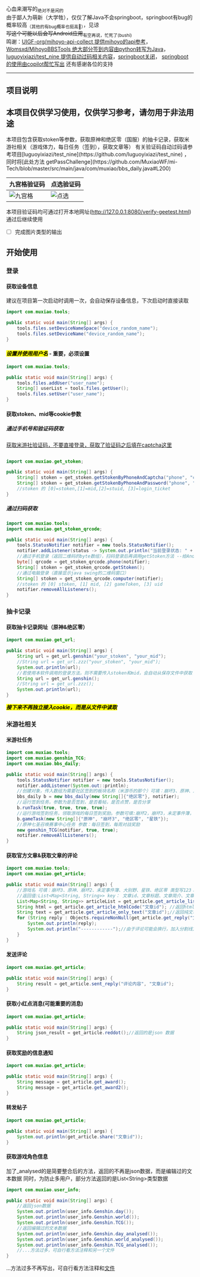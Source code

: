 心血来潮写的<sub>绝对不是闲的</sub>   
由于鄙人为萌新（大学牲），仅仅了解Java不会springboot，springboot有bug的概率较高<sub>（其他的有bug概率也挺高🙂）</sub>，见谅  
~~写这个可能以后会写Android应用~~<sub>有空再说，忙死了(bushi) </sub>  
鸣谢：[UIGF-org/mihoyo-api-collect 提供mihoyo的api参考](https://github.com/UIGF-org/mihoyo-api-collect)，[Womsxd/MihoyoBBSTools 绝大部分签到内容由python转写为Java](https://github.com/Womsxd/MihoyoBBSTools)，[luguoyixiazi/test_nine 提供自动过码相关内容](https://github.com/luguoyixiazi/test_nine)，[springboot关闭](https://blog.csdn.net/afreon/article/details/115805084)，
[springboot 的使用由copilot帮忙写出](https://github.com/copilot) 还有感谢各位的支持

---

## 项目说明

<h2>本项目仅供学习使用，仅供学习参考，请勿用于非法用途</h2>
本项目包含获取stoken等参数，获取原神和绝区零（国服）的抽卡记录，获取米游社相关（游戏体力，每日任务（签到），获取文章等）  
有关验证码自动过码请参考项目[luguoyixiazi/test_nine](https://github.com/luguoyixiazi/test_nine)
，同时将[此处方法 getPassChallenge](https://github.com/MuxiaoWF/mi-Tech/blob/master/src/main/java/com/muxiao/bbs_daily.java#L200)

| 九宫格验证码            | 点选验证码            |
|-------------------|------------------|
| ![九宫格](pic/2.jpg) | ![点选](pic/1.jpg) |

本项目验证码均可通过打开本地网址(http://127.0.0.1:8080/verify-geetest.html)通过后继续使用

- [ ] 完成图片类型的输出

## 开始使用

### 登录

#### 获取设备信息

建议在项目第一次启动时调用一次，会自动保存设备信息，下次启动时直接读取

```java
import com.muxiao.tools;

public static void main(String[] args) {
    tools.files.setDeviceNameSpace("device_random_name");
    tools.files.setDeviceName("device_random_name");
}
```

#### <mark>***设置并使用用户名***</mark>  - 重要，必须设置

```java
import com.muxiao.tools;

public static void main(String[] args) {
    tools.files.addUser("user_name");
    String[] userList = tools.files.getUser();
    tools.files.setUser("user_name");
}
```

#### 获取stoken、mid等cookie参数

##### 通过手机号和验证码获取

[获取米游社验证码，不要直接登录，获取了验证码之后填在captcha这里](https://user.miyoushe.com/login-platform/mobile.html#/login/captcha)

```java

import com.muxiao.get_stoken;

public static void main(String[] args) {
    String[] stoken = get_stoken.getStokenByPhoneAndCaptcha("phone", "captcha");
    String[] stoken = get_stoken.getStokenByPhoneAndPassword("phone", "password");
    //stoken 的 [0]=stoken,[1]=mid,[2]=stuid, [3]=login_ticket
}
```

##### 通过扫码获取

```java
import com.muxiao.tools;
import com.muxiao.get_stoken_qrcode;

public static void main(String[] args) {
    tools.StatusNotifier notifier = new tools.StatusNotifier();
    notifier.addListener(status -> System.out.println("当前登录状态: " + status));
    //通过手机登录（返回二维码的byte数组），扫码登录后再调用getStoken方法 --给Android应用做的
    byte[] qrcode = get_stoken_qrcode.phone(notifier);
    String[] stoken = get_stoken_qrcode.getStoken();
    //通过电脑登录（直接显示java swing的二维码窗口）
    String[] stoken = get_stoken_qrcode.computer(notifier);
    //stoken 的 [0] stoken, [1] mid, [2] gameToken, [3] uid
    notifier.removeAllListeners();
}
```

### 抽卡记录

#### 获取抽卡记录网址（原神&绝区零）

```java
import com.muxiao.get_url;

public static void main(String[] args) {
    String url = get_url.genshin("your_stoken", "your_mid");
    //String url = get_url.zzz("your_stoken", "your_mid");
    System.out.println(url);
    //若使用本软件调用的登录方法，则不需要传入stoken和mid，会自动从保存文件中获取
    String url = get_url.genshin();
    //String url = get_url.zzz();
    System.out.println(url);
}
```

<mark>***接下来不再独立接入cookie，而是从文件中读取***</mark>

### 米游社相关

#### 米游社任务

```java
import com.muxiao.tools;
import com.muxiao.genshin_TCG;
import com.muxiao.bbs_daily;

public static void main(String[] args) {
    tools.StatusNotifier notifier = new tools.StatusNotifier();
    notifier.addListener(System.out::println);
    //创建对象，传入数组为需要社区签到的板块名称（米游币的那个）可填：崩坏3、原神、崩坏2、未定事件簿、大别野、星铁、绝区零
    bbs_daily b = new bbs_daily(new String[]{"绝区零"}, notifier);
    //运行签到任务，参数为是否签到，是否看帖，是否点赞，是否分享
    b.runTask(true, true, true, true);
    //运行游戏签到任务，领取游戏的每日签到奖励。参数可填:崩坏2，崩坏3，未定事件簿，原神，星铁，绝区零
    b.gameTask(new String[]{"原神", "崩坏3", "绝区零", "星铁"});
    //原神七圣召唤赛事中心任务 参数：每日签到，每周对战奖励
    new genshin_TCG(notifier, true, true);
    notifier.removeAllListeners();
}
```

#### 获取官方文章&获取文章的评论

```java
import com.muxiao.tools;
import com.muxiao.get_article;

public static void main(String[] args) {
    //游戏名 可填：崩坏3、原神、崩坏2、未定事件簿、大别野、星铁、绝区零 类型写123：1公告、2活动、3资讯（就是米游社上面的分类）
    //返回值:List<Map<String, String>> key： 文章id、文章标题、文章简介、文章首页图
    List<Map<String, String>> articleList = get_article.get_article_list("崩坏3", 1, notifier);//可加帖子数（0，50）
    String html = get_article.get_article_htmlCode("文章id"); //返回html源代码
    String text = get_article.get_article_only_text("文章id");//返回纯文本
    for (String reply : Objects.requireNonNull(get_article.get_reply("文章id"))) {
        System.out.println(reply);
        System.out.println("------------");//由于评论可能会换行，加入分割线方便显示
    }
}

```

#### 发送评论

```java
import com.muxiao.get_article;

public static void main(String[] args) {
    String result = get_article.sent_reply("评论内容", "文章id");
}
```

#### 获取小红点消息(可能重要的消息)

```java
import com.muxiao.get_article;

public static void main(String[] args) {
    String json_result = get_article.reddot();//返回的是json 数据
}
```

#### 获取奖励的信息通知

```java
import com.muxiao.get_article;

public static void main(String[] args) {
    String message = get_article.get_award();
    String message = get_article.get_award2();
}
```

#### 转发帖子

```java
import com.muxiao.get_article;

public static void main(String[] args) {
    System.out.println(get_article.share("文章id"));
}

```

#### 获取游戏角色信息

加了_analysed的是简要整合后的方法，返回的不再是json数据，而是编辑过的文本数据
同时，为防止多用户，部分方法返回的是List\<String\>类型数据

```java
import com.muxiao.user_info;

public static void main(String[] args) {
    //返回json数据
    System.out.println(user_info.Genshin.day());
    System.out.println(user_info.Genshin.world());
    System.out.println(user_info.Genshin.TCG());
    //返回编辑过的文本数据
    System.out.println(user_info.Genshin.day_analysed());
    System.out.println(user_info.Genshin.world_analysed());
    System.out.println(user_info.Genshin.TCG_analysed());
    //...方法过多，可自行看方法注释和另一个文件
}
```

...方法过多不再写出，可自行看方法注释和[文件](src/main/java/com/muxiao/user_info.md)
